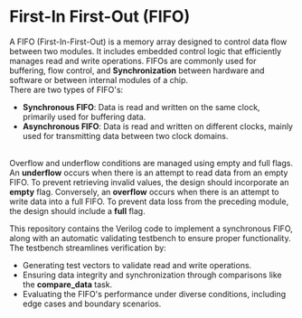# First-In First-Out (FIFO)
A FIFO (First-In-First-Out) is a memory array designed to control data flow between two modules. It includes embedded control logic that efficiently manages read and write operations. FIFOs are commonly used for buffering, flow control, and **Synchronization** between hardware and software or between internal modules of a chip.
</br> 
There are two types of FIFO's:
- **Synchronous FIFO**: Data is read and written on the same clock, primarily used for buffering data.
- **Asynchronous FIFO**: Data is read and written on different clocks, mainly used for transmitting data between two clock domains.
</br> </br>

Overflow and underflow conditions are managed using empty and full flags. An **underflow** occurs when there is an attempt to read data from an empty FIFO. To prevent retrieving invalid values, the design should incorporate an **empty** flag. Conversely, an **overflow** occurs when there is an attempt to write data into a full FIFO. To prevent data loss from the preceding module, the design should include a **full** flag. </br> 

This repository contains the Verilog code to implement a synchronous FIFO, along with an automatic validating testbench to ensure proper functionality.  The testbench streamlines verification by:
- Generating test vectors to validate read and write operations.
- Ensuring data integrity and synchronization through comparisons like the **compare_data** task.
- Evaluating the FIFO's performance under diverse conditions, including edge cases and boundary scenarios.

